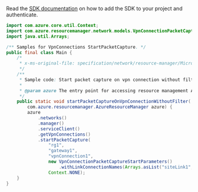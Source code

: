 Read the [SDK documentation](https://github.com/Azure/azure-sdk-for-java/blob/azure-resourcemanager_2.12.0/sdk/resourcemanager/azure-resourcemanager/README.md) on how to add the SDK to your project and authenticate.

```java
import com.azure.core.util.Context;
import com.azure.resourcemanager.network.models.VpnConnectionPacketCaptureStartParameters;
import java.util.Arrays;

/** Samples for VpnConnections StartPacketCapture. */
public final class Main {
    /*
     * x-ms-original-file: specification/network/resource-manager/Microsoft.Network/stable/2021-05-01/examples/VpnConnectionStartPacketCapture.json
     */
    /**
     * Sample code: Start packet capture on vpn connection without filter.
     *
     * @param azure The entry point for accessing resource management APIs in Azure.
     */
    public static void startPacketCaptureOnVpnConnectionWithoutFilter(
        com.azure.resourcemanager.AzureResourceManager azure) {
        azure
            .networks()
            .manager()
            .serviceClient()
            .getVpnConnections()
            .startPacketCapture(
                "rg1",
                "gateway1",
                "vpnConnection1",
                new VpnConnectionPacketCaptureStartParameters()
                    .withLinkConnectionNames(Arrays.asList("siteLink1", "siteLink2")),
                Context.NONE);
    }
}
```
